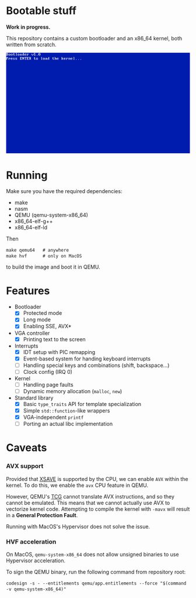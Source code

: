 # Bootable stuff

**Work in progress.**

This repository contains a custom bootloader and an x86_64 kernel, both written from scratch.

![current state](docs/current.gif)

# Running

Make sure you have the required dependencies:

- make
- nasm
- QEMU (qemu-system-x86_64)
- x86_64-elf-g++
- x86_64-elf-ld

Then

```shell
make qemu64   # anywhere
make hvf      # only on MacOS
```

to build the image and boot it in QEMU.

# Features

- Bootloader
    - [x] Protected mode
    - [x] Long mode
    - [x] Enabling SSE, AVX*
- VGA controller
    - [x] Printing text to the screen
- Interrupts
    - [x] IDT setup with PIC remapping
    - [x] Event-based system for handing keyboard interrupts
    - [ ] Handling special keys and combinations (shift, backspace...)
    - [ ] Clock config (IRQ 0)
- Kernel
    - [ ] Handling page faults
    - [ ] Dynamic memory allocation (`malloc`, `new`)
- Standard library
    - [x] Basic `type_traits` API for template specialization
    - [x] Simple `std::function`-like wrappers
    - [x] VGA-independent `printf`
    - [ ] Porting an actual libc implementation

# Caveats

### AVX support

Provided that [XSAVE](https://wiki.osdev.org/SSE#XSAVE) is supported by the CPU, we can enable `AVX` within the kernel.
To do this, we enable the `avx` CPU feature in QEMU.

However, QEMU's [TCG](https://wiki.qemu.org/Features/TCG) cannot translate AVX instructions, and so they cannot be
emulated. This means that we cannot actually use AVX to vectorize kernel code. Attempting to compile the kernel
with `-mavx` will result in a **General Protection Fault**.

Running with MacOS's Hypervisor does not solve the issue.

### HVF acceleration

On MacOS, `qemu-system-x86_64` does not allow unsigned binaries to use Hypervisor acceleration.

To sign the QEMU binary, run the following command from repository root:

```shell
codesign -s - --entitlements qemu/app.entitlements --force "$(command -v qemu-system-x86_64)"
```
